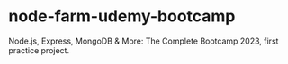 # node-farm-udemy-bootcamp
Node.js, Express, MongoDB & More: The Complete Bootcamp 2023, first practice project.
